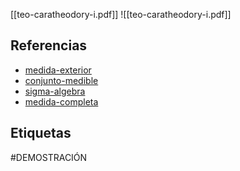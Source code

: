 [[teo-caratheodory-i.pdf]]
![[teo-caratheodory-i.pdf]]

## Referencias
- [medida-exterior](./medida-exterior.md)
- [conjunto-medible](./conjunto-medible.md)
- [sigma-algebra](./sigma-algebra.md)
- [medida-completa](./medida-completa.md)

## Etiquetas
#DEMOSTRACIÓN 
